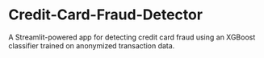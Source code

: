 # Credit-Card-Fraud-Detector
A Streamlit-powered app for detecting credit card fraud using an XGBoost classifier trained on anonymized transaction data.
